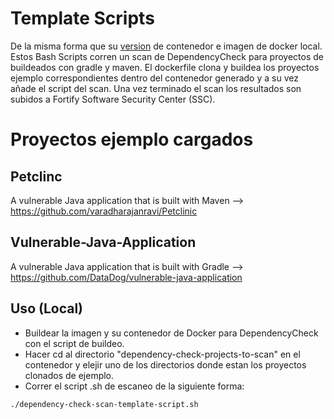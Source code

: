 # Template Scripts

De la misma forma que su [version](https://github.com/admvateam/dependencycheck_redteam) de contenedor e imagen de docker local. 
Estos Bash Scripts corren un scan de DependencyCheck para proyectos de buildeados con gradle y maven. 
El dockerfile clona y buildea los proyectos ejemplo correspondientes dentro del contenedor generado y a su vez añade el script del scan.
Una vez terminado el scan los resultados son subidos a Fortify Software Security Center (SSC).

# Proyectos ejemplo cargados

## Petclinc 
A vulnerable Java application that is built with Maven --> https://github.com/varadharajanravi/Petclinic 

## Vulnerable-Java-Application
A vulnerable Java application that is built with Gradle --> https://github.com/DataDog/vulnerable-java-application

## Uso (Local)

* Buildear la imagen y su contenedor de Docker para DependencyCheck con el script de buildeo.
* Hacer cd al directorio "dependency-check-projects-to-scan" en el contenedor y elejir uno de los directorios donde estan los proyectos clonados de ejemplo.
* Correr el script .sh de escaneo de la siguiente forma:

```bash
./dependency-check-scan-template-script.sh
```

